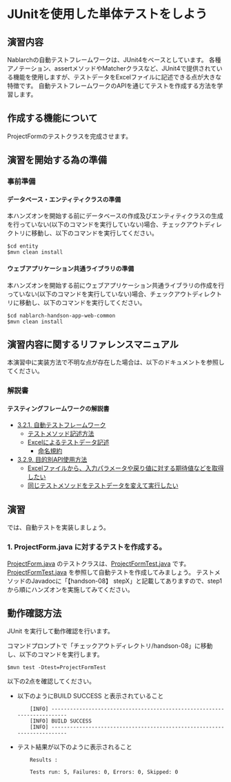 JUnitを使用した単体テストをしよう
===========================

## 演習内容
Nablarchの自動テストフレームワークは、JUnit4をベースとしています。
各種アノテーション、assertメソッドやMatcherクラスなど、JUnit4で提供されている機能を使用しますが、テストデータをExcelファイルに記述できる点が大きな特徴です。
自動テストフレームワークのAPIを通じてテストを作成する方法を学習します。

## 作成する機能について

ProjectFormのテストクラスを完成させます。

## 演習を開始する為の準備

### 事前準備

#### データベース・エンティティクラスの準備
本ハンズオンを開始する前にデータベースの作成及びエンティティクラスの生成を行っていない(以下のコマンドを実行していない)場合、チェックアウトディレクトリに移動し、以下のコマンドを実行してください。

    $cd entity
    $mvn clean install

#### ウェブアプリケーション共通ライブラリの準備
本ハンズオンを開始する前にウェブアプリケーション共通ライブラリの作成を行っていない(以下のコマンドを実行していない)場合、チェックアウトディレクトリに移動し、以下のコマンドを実行してください。

    $cd nablarch-handson-app-web-common
    $mvn clean install

## 演習内容に関するリファレンスマニュアル
本演習中に実装方法で不明な点が存在した場合は、以下のドキュメントを参照してください。

### 解説書

#### テスティングフレームワークの解説書
- [3.2.1. 自動テストフレームワーク](https://nablarch.github.io/docs/5u23/doc/development_tools/testing_framework/guide/development_guide/06_TestFWGuide/01_Abstract.html#auto-test-framework)
	- [テストメソッド記述方法](https://nablarch.github.io/docs/5u23/doc/development_tools/testing_framework/guide/development_guide/06_TestFWGuide/01_Abstract.html#id5)
	- [Excelによるテストデータ記述](https://nablarch.github.io/docs/5u23/doc/development_tools/testing_framework/guide/development_guide/06_TestFWGuide/01_Abstract.html#excel)
	  - [命名規約](https://nablarch.github.io/docs/5u23/doc/development_tools/testing_framework/guide/development_guide/06_TestFWGuide/01_Abstract.html#id6)
- [3.2.9. 目的別API使用方法](https://nablarch.github.io/docs/5u23/doc/development_tools/testing_framework/guide/development_guide/06_TestFWGuide/03_Tips.html#api)
	- [Excelファイルから、入力パラメータや戻り値に対する期待値などを取得したい](https://nablarch.github.io/docs/5u23/doc/development_tools/testing_framework/guide/development_guide/06_TestFWGuide/03_Tips.html#excel)
	- [同じテストメソッドをテストデータを変えて実行したい](https://nablarch.github.io/docs/5u23/doc/development_tools/testing_framework/guide/development_guide/06_TestFWGuide/03_Tips.html#how-to-run-the-same-test)

## 演習
では、自動テストを実装しましょう。

### 1. ProjectForm.java に対するテストを作成する。
[ProjectForm.java](./src/main/java/com/nablarch/example/app/web/form/ProjectForm.java) のテストクラスは、[ProjectFormTest.java](./src/test/java/com/nablarch/example/app/web/form/ProjectFormTest.java) です。
[ProjectFormTest.java](./src/test/java/com/nablarch/example/app/web/form/ProjectFormTest.java) を参照して自動テストを作成してみましょう。
テストメソッドのJavadocに「【handson-08】 stepX」と記載してありますので、step1から順にハンズオンを実施してみてください。


## 動作確認方法
JUnit を実行して動作確認を行います。

コマンドプロンプトで「チェックアウトディレクトリ/handson-08」に移動し、以下のコマンドを実行します。

    $mvn test -Dtest=ProjectFormTest

以下の2点を確認してください。
- 以下のようにBUILD SUCCESS と表示されていること  
    ```
        [INFO] ------------------------------------------------------------------------
        [INFO] BUILD SUCCESS
        [INFO] ------------------------------------------------------------------------
    ```
- テスト結果が以下のように表示されること  
    ```
        Results :
        
        Tests run: 5, Failures: 0, Errors: 0, Skipped: 0
    ```


